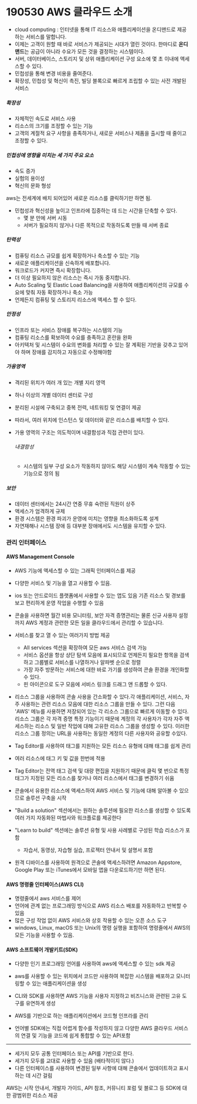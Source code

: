 # 190530 AWS 클라우드 소개

* cloud computing : 인터넷을 통해 IT 리소스와 애플리케이션을 온디맨드로 제공하는 서비스를 말합니다.
* 이제는 고객이 원할 때 바로 서비스가 제공되는 시대가 열린 것이다. 한마디로 **온디맨드**는 공급이 아니라 수요가 모든 것을 결정하는 시스템이다.
* 서버, 데이터베이스, 스토리지 및 상위 애플리케이션 구성 요소에 몇 초 이내에 액세스할 수 있다.
* 민첩성을 통해 변경 비용을 줄여준다.
* 확장성, 민첩성 및 혁신이 촉진, 빌딩 블록으로 빠르게 조립할 수 있는 사전 개발된 서비스

##### 확장성

* 자체적인 속도로 서비스 사용
* 리소스의 크기를 조정할 수 있는 기능
* 고객의 계절적 요구 사항을 충족하거나, 새로운 서비스나 제품을 출시할 때 줄이고 조정할 수 있다.

##### 민첩성에 영향을 미치는 세 가지 주요 요소

* 속도 증가
* 실험의 용이성
* 혁신의 문화 형성

aws는 전세계에 배치 되어있어 새로운 리소스를 클릭하기만 하면 됨.

* 민첩성과 혁신성을 높이고 인프라에 집중하는 데 드는 시간을 단축할 수 있다.
  * 몇 분 만에 서버 시동
  * 서버가 필요하지 않거나 다른 목적으로 작동하도록 만들 때 서버 종료

##### 탄력성

* 컴퓨팅 리소스 규모를 쉽게 확장하거나 축소할 수 있는 기능
* 새로운 애플리케이션을 신속하게 배포합니다.
* 워크로드가 커지면 즉시 확장합니다.
* 더 이상 필요하지 않은 리소스는 즉시 가동 중지합니다.
* Auto Scaling  및 Elastic Load Balancing을 사용하여 애플리케이션의 규모를 수요에 맞춰 자동 확장하거나 축소 가능
* 언제든지 컴퓨팅 및 스토리지 리소스에 액세스 할 수 있다.

##### 안정성

* 인프라 또는 서비스 장애를 복구하는 시스템의 기능
* 컴퓨팅 리소스를 확보하여 수요를 충족하고 혼란을 완화
* 아키텍처 및 시스템이 수요의 변화를 처리할 수 있는 잘 계획된 기반을 갖추고 있어야 하며 장애를 감지하고 자동으로 수정해야함

##### 가용영역

* 격리된 위치가 여러 개 있는 개별 지리 영역

* 하나 이상의 개별 데이터 센터로 구성 

* 분리된 시설에 구축되고 중복 전력, 네트워킹 및 연결이 제공

* 따라서, 여러 위치에 인스턴스 및 데이터와 같은 리소스를 배치할 수 있다.

* 가용 영역의 구조는 의도적이며 내결함성과 직접 관련이 있다.

  ###### 내결함성

  * 시스템의 일부 구성 요소가 작동하지 않아도 해당 시스템이 계속 작동할 수 있는 기능으로 정의 됨

##### 보안

* 데이터 센터에서는 24시간 연중 무휴 숙련된 직원이 상주
* 액세스가 엄격하게 규제
* 환경 시스템은 환경 파괴가 운영에 미치는 영향을 최소화하도록 설계 
* 자연재해나 시스템 장애 등 대부분 장애에서도 시스템을 유지할 수 있다.



### 관리 인터페이스

#### AWS Management Console

* AWS 기능에 액세스할 수 있는 그래픽 인터페이스를 제공
* 다양한 서비스 및 기능을 열고 사용할 수 있음.
* ios 또는 안드로이드 플랫폼에서 사용할 수 있는 앱도 있음 기존 리소스 및 경보를 보고 편리하게 운영 작업을 수행할 수 있음
* 콘솔을 사용하면 월간 비용 모니터링, 보안 자격 증명관리는 물론 신규 사용자 설정까지 AWS 계정과 관련한 모든 일을 클라우드에서 관리할 수 있습니다.
* 서비스를 찾고 열 수 있는 여러가지 방법 제공
  * All services 섹션을 확장하여 모든 aws 서비스 검색 가능 
  * 서비스 옵션을 항상 상단 탐색 모음에 표시되므로 언제든지 필요한 항목을 검색하고 그룹별로 서비스를 나열하거나 알파벳 순으로 정렬
  * 가장 자주 방문하는 서비스에 대한 바로 가기를 생성하여 콘솔 환경을 개인화할 수 있다. 
  * 핀 아이콘으로 도구 모음에 서비스 링크를 드래그 앤 드롭할 수 있다.
* 리소스 그룹을 사용하여 콘솔 사용을 간소화할 수 있다.각 애플리케이션, 서비스, 자주 사용하는 관련 리소스 모음에 대한 리소스 그룹을 만들 수 있다. 그런 다음 'AWS' 메뉴를 사용하면 저장되어 있는 각 리소스 그룹으로 빠르게 이동할 수 있다. 리소스 그룹은 각 자격 증명 특정 기능이기 때문에 계정의 각 사용자가 각자 자주 액세스하는 리소스 및 일반 작업에 대해 고유한 리소스 그룹을 생성할 수 있다. 이러한 리소스 그룹 정의는 URL을 사용하는 동일한 계정의 다른 사용자와 공유할 수있다.

* Tag Editor를 사용하여 태그를 지원하는 모든 리소스 유형에 대해 태그를 쉽게 관리

* 여러 리소스에 태그 키 및 값을 한번에 적용

* Tag Editor는 전역 태그 검색 및 대량 편집을 지원하기 때문에 클릭 몇 번으로 특정 태그가 지정된 모든 리소스를 찾거나 여러 리소스에서 태그를 변경하기 쉬움

* 콘솔에서 유용한 리소스에 액세스하여 AWS 서비스 및 기능에 대해 알아볼 수 있으므로 솔루션 구축을 시작

* "Build a solution" 섹션에서는 원하는 솔루션에 필요한 리소스를 생성할 수 있도록 여러 가지 자동화된 마법사와 워크플로를 제공한다

* "Learn to build" 섹션에는 솔루션 유형 및 사용 사례별로 구성된 학습 리소스가 포함

  * 자습서, 동영상, 자습형 실습, 프로젝터 안내서 및 설명서 포함

* 원격 디바이스를 사용하여 원격으로 콘솔에 액세스하려면 Amazon Appstore, Google Play 또는 iTunes에서 모바일 앱을 다운로드하기만 하면 된다.

  

#### AWS 명령줄 인터페이스(AWS CLI)

* 명령줄에서 aws 서비스를 제어
* 언어에 관계 없는 프로그래밍 방식으로 AWS 리소스 배포를 자동화하고 반복할 수 있음
* 많은 구성 작업 없이 AWS 서비스와 상호 작용할 수 있는 오픈 소스 도구 
* windows, Linux, macOS 또는 Unix의 명령 실행을 포함하여 명령줄에서 AWS의 모든 기능을 사용할 수 있음.

#### AWS 소프트웨어 개발키트(SDK)

* 다양한 인기 프로그래밍 언어를 사용하여 aws에 액세스할 수 있는 sdk 제공
* aws를 사용할 수 있는 위치에서 코드만 사용하여 복잡한 시스템을 배포하고 모니터링할 수 있는 애플리케이션을 생성
* CLI와 SDK를 사용하면 AWS 기능을 사용자 지정하고 비즈니스와 관련된 고유 도구를 유연하게 생성
* AWS를 기반으로 하는 애플리케이션에서 코드형 인프라를 관리

* 언어별 SDK에는 직접 어렵게 함수를 작성하지 않고 다양한 AWS 클라우드 서비스의 연결 및 기능을 코드에 쉽게 통합할 수 있는 API포함





--------------------------------------------------------------------------------------------------------------------------------------------------------

* 세가지 모두 공통 인터페이스 또는 API를 기반으로 한다.
* 세가지 모두를 교대로 사용할 수 있음 (배타적이지 않다.)
* 다른 인터페이스를 사용하여 변경된 일부 사항에 대해 콘솔에서 업데이트하고 표시하는 데 시간 걸림

AWS는 시작 안내서, 개발자 가이드, API 참조, 커뮤니티 포럼 및 블로그 등 SDK에 대한 광범위한 리소스 제공